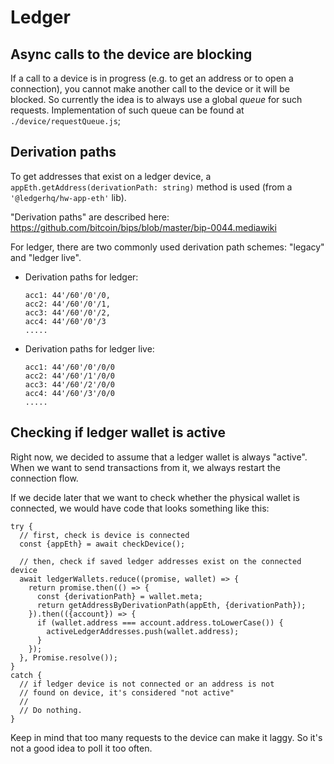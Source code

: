 # Ledger

## Async calls to the device are blocking
If a call to a device is in progress (e.g. to get an address or to
  open a connection), you cannot make another call to the device or it will be
  blocked. So currently the idea is to always use a global *queue* for such
  requests. Implementation of such queue can be found
  at `./device/requestQueue.js`;


## Derivation paths
To get addresses that exist on a ledger device,
a `appEth.getAddress(derivationPath: string)` method is used
(from a `'@ledgerhq/hw-app-eth'` lib).

"Derivation paths" are described here: https://github.com/bitcoin/bips/blob/master/bip-0044.mediawiki

For ledger, there are two commonly used derivation path schemes:
"legacy" and "ledger live".

* Derivation paths for ledger:
  ```
  acc1: 44'/60'/0'/0,
  acc2: 44'/60'/0'/1,
  acc3: 44'/60'/0'/2,
  acc4: 44'/60'/0'/3
  .....
  ```

* Derivation paths for ledger live:
  ```
  acc1: 44'/60'/0'/0/0
  acc2: 44'/60'/1'/0/0
  acc3: 44'/60'/2'/0/0
  acc4: 44'/60'/3'/0/0
  .....
  ```


## Checking if ledger wallet is active
Right now, we decided to assume that a ledger wallet is always "active".
When we want to send transactions from it, we always restart the connection
flow.

If we decide later that we want to check whether the physical wallet is
connected, we would have code that looks something like this:

```
try {
  // first, check is device is connected
  const {appEth} = await checkDevice();

  // then, check if saved ledger addresses exist on the connected device
  await ledgerWallets.reduce((promise, wallet) => {
    return promise.then(() => {
      const {derivationPath} = wallet.meta;
      return getAddressByDerivationPath(appEth, {derivationPath});
    }).then(({account}) => {
      if (wallet.address === account.address.toLowerCase()) {
        activeLedgerAddresses.push(wallet.address);
      }
    });
  }, Promise.resolve());
}
catch {
  // if ledger device is not connected or an address is not
  // found on device, it's considered "not active"
  //
  // Do nothing.
}
```

Keep in mind that too many requests to the device can make it laggy. So it's
not a good idea to poll it too often.
